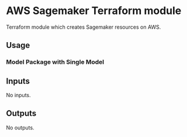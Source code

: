 # AWS Sagemaker Terraform module

Terraform module which creates Sagemaker resources on AWS.

## Usage

<!-- BEGIN_TF_DOCS -->
### Model Package with Single Model 

## Inputs

No inputs.

## Outputs

No outputs.
<!-- END_TF_DOCS -->
